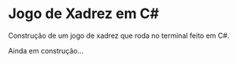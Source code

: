 # Jogo de Xadrez em C#

Construção de um jogo de xadrez que roda no terminal feito em C#. 

Ainda em construção...
